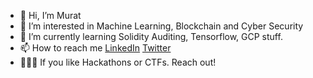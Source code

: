 - 👋 Hi, I’m Murat
- 👀 I’m interested in Machine Learning, Blockchain and Cyber Security
- 🌱 I’m currently learning Solidity Auditing, Tensorflow, GCP stuff.
- 📫 How to reach me [LinkedIn](https://www.linkedin.com/in/murat-saglam/) [Twitter](https://twitter.com/MuratUSaglam)
- 🧑🏻‍💻 If you like Hackathons or CTFs. Reach out!

<!---
Murat-U-Saglam/Murat-U-Saglam is a ✨ special ✨ repository because its `README.md` (this file) appears on your GitHub profile.
You can click the Preview link to take a look at your changes.
--->
